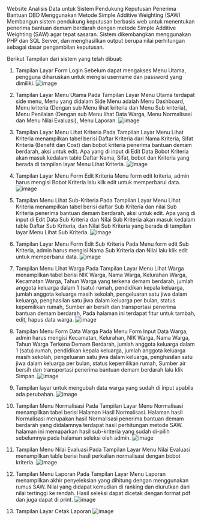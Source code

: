 Website Analisis Data untuk Sistem Pendukung Keputusan Penerima Bantuan DBD Menggunakan Metode Simple Additive Weighting (SAW) 
Membangun sistem pendukung keputusan berbasis web untuk menentukan penerima bantuan demam berdarah dengan metode Simple Additive Weighting (SAW) agar tepat sasaran. Sistem dikembangkan menggunakan PHP dan SQL Server, dan menghasilkan output berupa nilai perhitungan sebagai dasar pengambilan keputusan.

Berikut Tampilan dari sistem yang telah dibuat:
1.	Tampilan Layar Form Login
   Sebelum dapat mengakses Menu Utama, pengguna diharuskan untuk mengisi username dan password yang dimiliki. 
   ![image](https://github.com/user-attachments/assets/b18e2814-3b3e-4ade-aae7-fb70977753a9)
  	
3.	Tampilan Layar Menu Utama
   Pada Tampilan Layar Menu Utama terdapat side menu, Menu yang didalam Side Menu adalah Menu Dashboard, Menu kriteria (Dengan sub Menu lihat kriteria dan Menu Sub kriteria), Menu Penilaian (Dengan sub Menu lihat Data Warga, Menu Normalisasi dan Menu Nilai Evaluasi), Menu Laporan.
  	![image](https://github.com/user-attachments/assets/d20b7e2f-4b85-4467-b372-132924f8f49a)

5.	Tampilan Layar Menu Lihat Kriteria
   Pada Tampilan Layar Menu Lihat Kriteria menampilkan tabel berisi Daftar Kriteria dari Nama Kriteria, Sifat Kriteria (Benefit dan Cost) dan bobot kriteria  penerima bantuan demam berdarah, aksi untuk edit. Apa yang di input di Edit Data Bobot Kriteria akan masuk kedalam table Daftar Nama, Sifat, bobot dan Kriteria yang berada di tampilan layar Menu Lihat Kriteria.
  	![image](https://github.com/user-attachments/assets/6f6f9d29-6063-47a0-95f0-9d153df3f2fd)

7.	Tampilan Layar Menu Form Edit Kriteria
   Menu form edit kriteria, admin harus mengisi Bobot Kriteria lalu klik edit untuk memperbarui data.
  	![image](https://github.com/user-attachments/assets/f6fabea8-e0be-4bc1-8306-acf7fba221fb)

5.	Tampilan Menu Lihat Sub-Kriteria
   Pada Tampilan Layar Menu Lihat Kriteria menampilkan tabel berisi daftar Sub Kriteria dan nilai Sub Kriteria penerima bantuan demam berdarah, aksi untuk edit. Apa yang di input di Edit Data Sub Kriteria dan Nilai Sub Kriteria akan masuk kedalam table Daftar Sub Kriteria, dan Nilai Sub Kriteria yang berada di tampilan layar Menu Lihat Sub Kriteria.
  	![image](https://github.com/user-attachments/assets/59215755-e604-4858-ae3e-4064cf570e3a)

7.	Tampilan Layar Menu Form Edit Sub Kriteria
   Pada Menu form edit Sub Kriteria, admin harus mengisi Nama Sub Kriteria dan Nilai lalu klik edit untuk memperbarui data.
  	![image](https://github.com/user-attachments/assets/5f3f7b34-21c5-4c3f-8fde-a1c06023b366)

10.	Tampilan Menu Lihat Warga
    Pada Tampilan Layar Menu Lihat Warga menampilkan tabel berisi NIK Warga, Nama Warga, Kelurahan Warga, Kecamatan Warga, Tahun Warga yang terkena demam berdarah, jumlah anggota keluarga dalam 1 (satu) rumah, pendidikan kepala keluarga, jumlah anggota keluarga masih sekolah, pengeluaran satu jiwa dalam keluarga, penghasilan satu jiwa dalam keluarga per bulan, status kepemilikan rumah, Sumber air bersih dan transportasi penerima bantuan demam berdarah, Pada halaman ini terdapat fitur untuk tambah, edit, hapus data warga.
   	![image](https://github.com/user-attachments/assets/d4dc0ca3-825b-4e1f-a1d7-ff9770d4030f)

12.	Tampilan Menu Form Data Warga
    Pada Menu Form Input Data Warga, admin harus mengisi Kecamatan, Kelurahan, NIK Warga, Nama Warga, Tahun Warga Terkena Demam Berdarah, jumlah anggota keluarga dalam 1 (satu) rumah, pendidikan kepala keluarga, jumlah anggota keluarga masih sekolah, pengeluaran satu jiwa dalam keluarga, penghasilan satu jiwa dalam keluarga per bulan, status kepemilikan rumah, Sumber air bersih dan transportasi penerima bantuan demam berdarah lalu klik Simpan.
   	![image](https://github.com/user-attachments/assets/6ecb6e35-9e45-4838-a22a-d7177026e3ea)

25.	Tampilan layar untuk mengubah data warga yang sudah di input apabila ada perubahan.
    ![image](https://github.com/user-attachments/assets/66f07618-c1f9-472f-bdc5-e517a2432eb7)

28.	Tampilan Menu Normalisasi
    Pada Tampilan Layar Menu Normalisasi menampilkan tabel berisi Halaman Hasil Normalisasi. Halaman hasil Normalisasi merupakan hasil Normalisasi penerima bantuan demam berdarah yang didalamnya terdapat hasil perhitungan metode SAW. halaman ini memaparkan hasil sub-kriteria yang sudah di-pilih sebelumnya pada halaman seleksi oleh admin.
   	![image](https://github.com/user-attachments/assets/e0470259-c97d-4055-ab57-051cae03b0d8)

30.	Tampilan Menu Nilai Evaluasi
	Pada Tampilan Layar Menu Nilai Evaluasi menampilkan table berisi  hasil perkalian normalisasi dengan bobot kriteria.
    ![image](https://github.com/user-attachments/assets/f7a798cd-8667-4861-9588-827f3bf21cd3)

33.	Tampilan Menu Laporan
    Pada Tampilan Layar Menu Laporan menampilkan akhir penyeleksian yang dihitung dengan menggunakan rumus SAW. Nilai yang didapat kemudian di ranking dan diurutkan dari nilai tertinggi ke rendah. Hasil seleksi dapat dicetak dengan format pdf dan juga dapat di print.
    ![image](https://github.com/user-attachments/assets/dd701657-3f42-405f-827d-1a535fb382a5)

37.	Tampilan Layar Cetak Laporan
    ![image](https://github.com/user-attachments/assets/f8bf33d3-64e3-4be5-8fe6-de0507068716)

